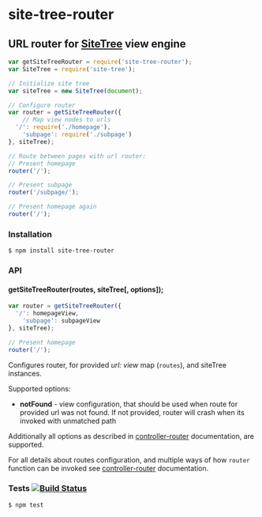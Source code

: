 # site-tree-router
## URL router for [SiteTree](https://github.com/medikoo/site-tree) view engine

```javascript
var getSiteTreeRouter = require('site-tree-router');
var SiteTree = require('site-tree');

// Initialize site tree
var siteTree = new SiteTree(document);

// Configure router
var router = getSiteTreeRouter({
	// Map view nodes to urls
  '/': require('./homepage'),
	'subpage': require('./subpage')
}, siteTree);

// Route between pages with url router:
// Present homepage
router('/');

// Present subpage
router('/subpage/');

// Present homepage again
router('/');
```

### Installation

	$ npm install site-tree-router

### API
#### getSiteTreeRouter(routes, siteTree[, options]);

```javascript
var router = getSiteTreeRouter({
  '/': homepageView,
	'subpage': subpageView
}, siteTree);

// Present homepage
router('/');
```

Configures router, for provided _url: view_ map (`routes`), and siteTree instances.

Supported options:

- __notFound__ - view configuration, that should be used when route for provided url was not found. If not provided, router will crash when its invoked with unmatched path

Additionally all options as described in [controller-router](https://github.com/medikoo/controller-router#getrouterroutes-options) documentation, are supported.

For all details about routes configuration, and multiple ways of how `router` function can be invoked see [controller-router](https://github.com/medikoo/controller-router#getrouterroutes-options) documentation.

### Tests [![Build Status](https://travis-ci.org/medikoo/site-tree-router.svg)](https://travis-ci.org/medikoo/site-tree-router)

	$ npm test
